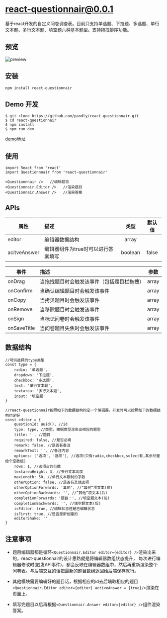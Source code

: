 # react-questionnair@0.0.1

基于react开发的自定义问卷调查表。目前只支持单选题、下拉题、多选题、单行文本题、多行文本题、填空题六种基本题型。支持拖拽排序功能。

## 预览
![preview](react-questionnair.png)

## 安装 

    npm install react-questionnair

## Demo 开发

```shell
$ git clone https://github.com/pandly/react-questionnair.git
$ cd react-questionnair
$ npm install
$ npm run dev

```
[demo地址](https://pandly.github.io/react-questionnair/dist/)

## 使用

```shell
import React from 'react'
import Questionnnair from 'react-questionnair'

<Questionnnair />   //编辑题目
<Questionnair.Editor />   //渲染题目
<Questionnair.Answer />   //渲染答案

```

## APIs

| 属性      | 描述                            |   类型   | 默认值 |
| --------- | :------------------------------ | :------: | :----: |
| editor | 编辑器数据结构                  |  array  |        |
| acitveAnswer | 编辑器组件为true时可以进行答案填写  |   boolean   |    false    |


| 事件       | 描述                            |   参数   |
| --------- | :------------------------------ | :------: |
| onDrag       | 当拖拽题目时会触发该事件（包括题目栏拖拽）  | array |
| onConfirm    | 当确认编辑题目时会触发该事件              | array |
| onCopy       | 当拷贝题目时会触发该事件                 | array |
| onRemove     | 当移除题目时会触发该事件                 | array |
| onSign       | 当标记问卷时会触发该事件                 | array |
| onSaveTitle  | 当问卷题目失焦时会触发该事件              | array |

## 数据结构

```
//可供选择的type类型
const type = {
	radio: '单选题',
	dropdown: '下拉题',
	checkbox: '多选题',
	text: '单行文本题',
	textarea: '多行文本题',
	input: '填空题'
}

//react-questionnair按照如下的数据结构约定一个编辑器，开发时可以按照如下的数据结构约定好
const editor = {
    questionId: uuid(), //id
    type: type, //类型，根据类型渲染出相应的题型
    title: '', //题目
    required: false, //是否必填
    remark: false, //是否有备注
    remarkText: '', //备注内容
    options: ['选项', '选项'], //选项(只有radio,checkbox,select有,其余尽量给个空数组)
    rows: 1, //选项占的行数
    textareaHeight: 3, //多行文本高度
    maxLength: 50, //单行文本限制的字数
    otherOption: false, //是否有其他选项
    otherOptionForwards: '其他', //”其他“项文本(前)
    otherOptionBackwards: '', //”其他“项文本(后)
    completionForwards: '题目：', //填空题文本(前)
    completionBackwards: '', //填空题文本(后)
    isEditor: true, //编辑状态还是已编辑状态
    isFirst: true, //是否是新创建的
    editorShake: ''
}

```

## 注意事项

* 题目编辑器都是循环`<Questionnair.Editor editor={editor} />`渲染出来的，react-questionnair的设计思路就是将编辑器数组状态提升，
  每次进行编辑器修改时(触发API事件)，都会反映在编辑器数组中，然后再重新渲染整个问卷表。与后端交互的话把最新的题目数组返回给后端保存就行。
  
* 其他模块需要编辑好的题目话，根据相应的id去后端取相应的题目`<Questionnair.Editor editor={editor} activeAnswer = {true}/>`渲染在页面上。

* 填写完题目以后再根据`<Questionnair.Answer editor={editor} />`组件渲染答案。
